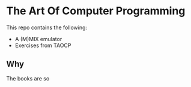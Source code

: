 # The Art Of Computer Programming

This repo contains the following:
- A (M)MIX emulator
- Exercises from TAOCP

## Why
The books are so 
